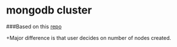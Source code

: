 mongodb cluster
===============

###Based on this [repo](https://github.com/jacksoncage/mongo-docker)

+Major difference is that user decides on number of nodes created.